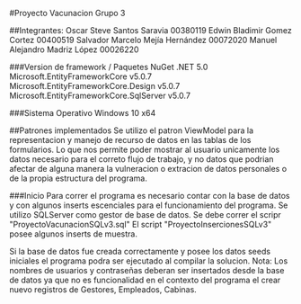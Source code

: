 ﻿#Proyecto Vacunacion Grupo 3

##Integrantes:
Oscar Steve Santos Saravia 00380119
Edwin Bladimir Gomez Cortez 00400519
Salvador Marcelo Mejía Hernández 00072020 
Manuel Alejandro Madriz López 00026220

###Version de framework / Paquetes NuGet
.NET 5.0
Microsoft.EntityFrameworkCore v5.0.7
Microsoft.EntityFrameworkCore.Design v5.0.7
Microsoft.EntityFrameworkCore.SqlServer v5.0.7

###Sistema Operativo
Windows 10 x64

##Patrones implementados
Se utilizo el patron ViewModel para la representacion y manejo de recurso de datos 
en las tablas de los formularios. Lo que nos permite poder mostrar al usuario unicamente
los datos necesario para el correto flujo de trabajo, y no datos que podrian afectar 
de alguna manera la vulneracion o extracion de datos personales o de la propia estructura del programa.


###Inicio
Para correr el programa es necesario contar con la base de datos y con algunos inserts 
escenciales para el funcionamiento del programa.
Se utilizo SQLServer como gestor de base de datos.
Se debe correr el scripr "ProyectoVacunacionSQLv3.sql"
El script "ProyectoInsercionesSQLv3" posee algunos inserts de muestra.

Si la base de datos fue creada correctamente y posee los datos seeds iniciales el programa podra ser ejecutado 
al compilar la solucion. 
Nota: 
Los nombres de usuarios y contraseñas deberan ser insertados desde la base de datos ya que no es funcionalidad 
en el contexto del programa el crear nuevo registros de Gestores, Empleados, Cabinas.
